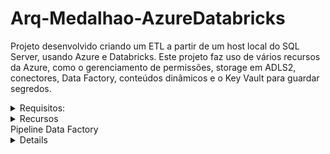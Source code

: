 # Arq-Medalhao-AzureDatabricks

Projeto desenvolvido criando um ETL a partir de um host local do SQL Server, usando Azure e Databricks. Este projeto faz uso de vários recursos da Azure, como o gerenciamento de permissões, storage em ADLS2, conectores, Data Factory, conteúdos dinâmicos e o Key Vault para guardar segredos.

<details>
  <summary>Requisitos:</summary>
  
- Configuração de Self-Hosted Runtime
- Configuração de Java Runtime para rodar arquivos .parquet
- Configuração de acesso entre recursos
- Configuração de permissões
  
</details>


<details>
  <summary>Recursos</summary>

  ![resourcegroup](https://github.com/user-attachments/assets/00bc9775-accc-49cf-b0c3-7677963e2608)

</details>
  <summary>Pipeline Data Factory</summary>

<details>![Pipeline ADF](https://github.com/user-attachments/assets/d92b56df-7554-490c-b2ec-54ee01ec7d67)

</details>
